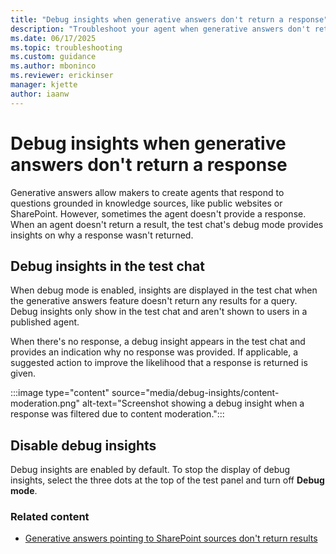 ```yaml
---
title: "Debug insights when generative answers don't return a response"
description: "Troubleshoot your agent when generative answers don't return results by using debug insights in Microsoft Copilot Studio."
ms.date: 06/17/2025
ms.topic: troubleshooting
ms.custom: guidance
ms.author: mboninco
ms.reviewer: erickinser
manager: kjette
author: iaanw
---
```


# Debug insights when generative answers don't return a response

Generative answers allow makers to create agents that respond to questions grounded in knowledge sources, like public websites or SharePoint. However, sometimes the agent doesn't provide a response. When an agent doesn't return a result, the test chat's debug mode provides insights on why a response wasn't returned.

## Debug insights in the test chat

When debug mode is enabled, insights are displayed in the test chat when the generative answers feature doesn't return any results for a query. Debug insights only show in the test chat and aren't shown to users in a published agent.

When there's no response, a debug insight appears in the test chat and provides an indication why no response was provided. If applicable, a suggested action to improve the likelihood that a response is returned is given.

:::image type="content" source="media/debug-insights/content-moderation.png" alt-text="Screenshot showing a debug insight when a response was filtered due to content moderation.":::

## Disable debug insights

Debug insights are enabled by default. To stop the display of debug insights, select the three dots at the top of the test panel and turn off **Debug mode**.

### Related content

- [Generative answers pointing to SharePoint sources don't return results](generative-answers-sharepoint-no-response.md)
